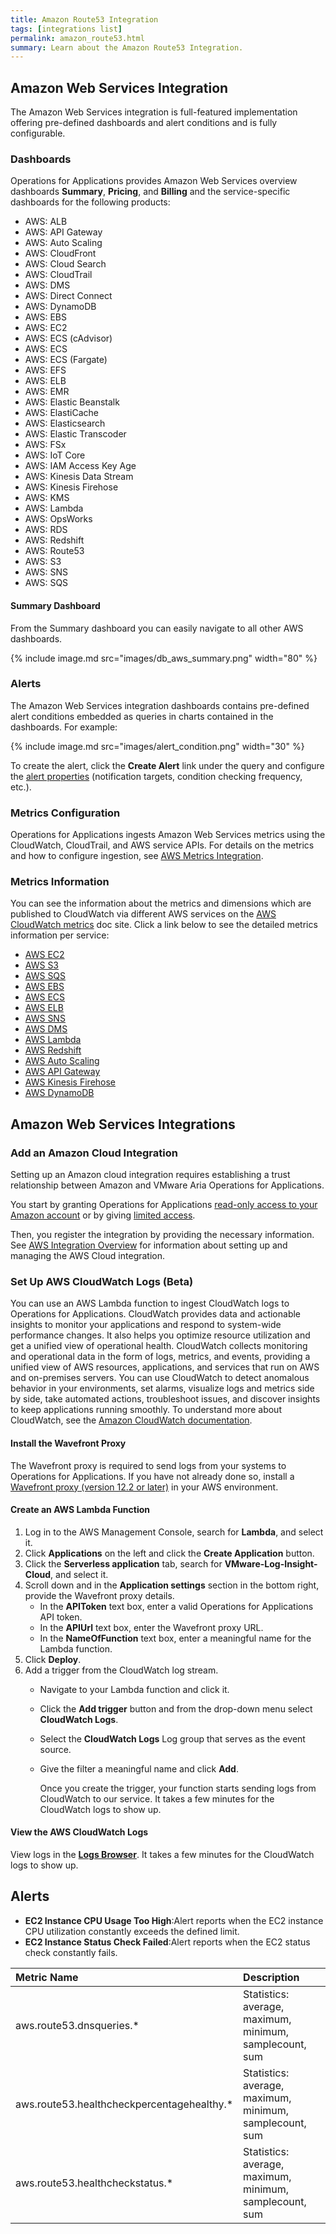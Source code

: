 ```yaml
---
title: Amazon Route53 Integration
tags: [integrations list]
permalink: amazon_route53.html
summary: Learn about the Amazon Route53 Integration.
---
```

## Amazon Web Services Integration

The Amazon Web Services integration is full-featured implementation offering pre-defined dashboards and alert conditions and is fully configurable.

### Dashboards

Operations for Applications provides Amazon Web Services overview dashboards **Summary**, **Pricing**, and **Billing** and the service-specific dashboards for the following products:

- AWS: ALB
- AWS: API Gateway
- AWS: Auto Scaling
- AWS: CloudFront
- AWS: Cloud Search
- AWS: CloudTrail
- AWS: DMS
- AWS: Direct Connect
- AWS: DynamoDB
- AWS: EBS
- AWS: EC2
- AWS: ECS (cAdvisor)
- AWS: ECS
- AWS: ECS (Fargate)
- AWS: EFS
- AWS: ELB
- AWS: EMR
- AWS: Elastic Beanstalk
- AWS: ElastiCache
- AWS: Elasticsearch
- AWS: Elastic Transcoder
- AWS: FSx
- AWS: IoT Core
- AWS: IAM Access Key Age
- AWS: Kinesis Data Stream
- AWS: Kinesis Firehose
- AWS: KMS
- AWS: Lambda
- AWS: OpsWorks
- AWS: RDS
- AWS: Redshift
- AWS: Route53
- AWS: S3
- AWS: SNS
- AWS: SQS

#### Summary Dashboard

<p>From the Summary dashboard you can easily navigate to all other AWS dashboards.</p>

{% include image.md src="images/db_aws_summary.png" width="80" %}

### Alerts

The Amazon Web Services integration dashboards contains pre-defined alert conditions embedded as queries in charts contained in the dashboards. For example:

{% include image.md src="images/alert_condition.png" width="30" %}

To create the alert, click the **Create Alert** link under the query and configure the [alert properties](https://docs.wavefront.com/alerts_manage.html) (notification targets, condition checking frequency, etc.).

### Metrics Configuration

Operations for Applications ingests Amazon Web Services metrics using the CloudWatch, CloudTrail, and AWS service APIs. For details on the metrics and how to configure ingestion, see [AWS Metrics Integration](https://docs.wavefront.com/integrations_aws_metrics.html).

### Metrics Information

You can see the information about the metrics and dimensions which are published to CloudWatch via different AWS services on the [AWS CloudWatch metrics](https://docs.aws.amazon.com/AmazonCloudWatch/latest/monitoring/aws-services-cloudwatch-metrics.html) doc site. Click a link below to see the detailed metrics information per service:

- [AWS EC2](https://docs.aws.amazon.com/AWSEC2/latest/UserGuide/viewing_metrics_with_cloudwatch.html)
- [AWS S3](https://docs.aws.amazon.com/AmazonS3/latest/userguide/metrics-dimensions.html)
- [AWS SQS](https://docs.aws.amazon.com/AWSSimpleQueueService/latest/SQSDeveloperGuide/sqs-available-cloudwatch-metrics.html)
- [AWS EBS](https://docs.aws.amazon.com/AWSEC2/latest/UserGuide/using_cloudwatch_ebs.html#ebs-metrics)
- [AWS ECS](https://docs.aws.amazon.com/AmazonECS/latest/developerguide/cloudwatch-metrics.html)  
- [AWS ELB](https://docs.aws.amazon.com/elasticloadbalancing/latest/classic/elb-cloudwatch-metrics.html)
- [AWS SNS](https://docs.aws.amazon.com/sns/latest/dg/sns-monitoring-using-cloudwatch.html)
- [AWS DMS](https://docs.aws.amazon.com/dms/latest/userguide/CHAP_Monitoring.html#CHAP_Monitoring.Metrics)  
- [AWS Lambda](https://docs.aws.amazon.com/lambda/latest/dg/monitoring-metrics.html#monitoring-metrics-console)
- [AWS Redshift](https://docs.aws.amazon.com/redshift/latest/mgmt/metrics-listing.html) 
- [AWS Auto Scaling](https://docs.aws.amazon.com/autoscaling/ec2/userguide/as-instance-monitoring.html)  
- [AWS API Gateway](https://docs.aws.amazon.com/apigateway/latest/developerguide/api-gateway-metrics-and-dimensions.html) 
- [AWS Kinesis Firehose](https://docs.aws.amazon.com/firehose/latest/dev/monitoring-with-cloudwatch-metrics.html)
- [AWS DynamoDB](https://docs.aws.amazon.com/amazondynamodb/latest/developerguide/metrics-dimensions.html)



## Amazon Web Services Integrations



### Add an Amazon Cloud Integration

Setting up an Amazon cloud integration requires establishing a trust relationship between Amazon and VMware Aria Operations for Applications. 

You start by granting Operations for Applications [read-only access to your Amazon account](https://docs.wavefront.com/integrations_aws_overview.html#give-read-only-access-to-your-amazon-account-and-get-the-role-arn) or by giving [limited access](https://docs.wavefront.com/integrations_aws_overview.html#giving-limited-access).

Then, you register the integration by providing the necessary information. See [AWS Integration Overview](https://docs.wavefront.com/integrations_aws_overview.html) for information about setting up and managing the AWS Cloud integration.

### Set Up AWS CloudWatch Logs (Beta)

You can use an AWS Lambda function to ingest CloudWatch logs to Operations for Applications. CloudWatch provides data and actionable insights to monitor your applications and respond to system-wide performance changes. It also helps you optimize resource utilization and get a unified view of operational health. CloudWatch collects monitoring and operational data in the form of logs, metrics, and events, providing a unified view of AWS resources, applications, and services that run on AWS and on-premises servers. You can use CloudWatch to detect anomalous behavior in your environments, set alarms, visualize logs and metrics side by side, take automated actions, troubleshoot issues, and discover insights to keep applications running smoothly. To understand more about CloudWatch, see the [Amazon CloudWatch documentation](https://docs.aws.amazon.com/AmazonCloudWatch/latest/monitoring/WhatIsCloudWatch.html).

#### Install the Wavefront Proxy

The Wavefront proxy is required to send logs from your systems to Operations for Applications. If you have not already done so, install a [Wavefront proxy (version 12.2 or later)](https://docs.wavefront.com/proxies_installing.html) in your AWS environment.

#### Create an AWS Lambda Function

1. Log in to the AWS Management Console, search for **Lambda**, and select it.
2. Click **Applications** on the left and click the **Create Application** button.
3. Click the **Serverless application** tab, search for **VMware-Log-Insight-Cloud**, and select it.
4. Scroll down and in the **Application settings** section in the bottom right, provide the Wavefront proxy details.
    * In the **APIToken** text box, enter a valid Operations for Applications API token.
    * In the **APIUrl** text box, enter the Wavefront proxy URL.
    * In the **NameOfFunction** text box, enter a meaningful name for the Lambda function.
5. Click **Deploy**.
6. Add a trigger from the CloudWatch log stream.
    * Navigate to your Lambda function and click it.
    * Click the **Add trigger** button and from the drop-down menu select **CloudWatch Logs**.
    * Select the **CloudWatch Logs** Log group that serves as the event source.
    * Give the filter a meaningful name and click **Add**.
      
      Once you create the trigger, your function starts sending logs from CloudWatch to our service. It takes a few minutes for the CloudWatch logs to show up.

#### View the AWS CloudWatch Logs

View logs in the [**Logs Browser**](https://docs.wavefront.com/logging_log_browser.html). It takes a few minutes for the CloudWatch logs to show up.







<h2>Alerts</h2>  <ul><li markdown="span"><b>EC2 Instance CPU Usage Too High</b>:Alert reports when the EC2 instance CPU utilization constantly exceeds the defined limit.</li><li markdown="span"><b>EC2 Instance Status Check Failed</b>:Alert reports when the EC2 status check constantly fails.</li></ul>


|Metric Name|Description|
| :--- | :--- |
|aws.route53.dnsqueries.*|Statistics: average, maximum, minimum, samplecount, sum|
|aws.route53.healthcheckpercentagehealthy.*|Statistics: average, maximum, minimum, samplecount, sum|
|aws.route53.healthcheckstatus.*|Statistics: average, maximum, minimum, samplecount, sum|

